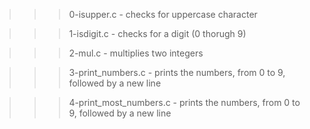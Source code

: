 >>> 0-isupper.c
	- checks for uppercase character

>>> 1-isdigit.c
	- checks for a digit (0 thorugh 9)

>>> 2-mul.c
	- multiplies two integers

>>> 3-print_numbers.c
	- prints the numbers, from 0 to 9, followed by a new line

>>> 4-print_most_numbers.c
	- prints the numbers, from 0 to 9, followed by a new line
